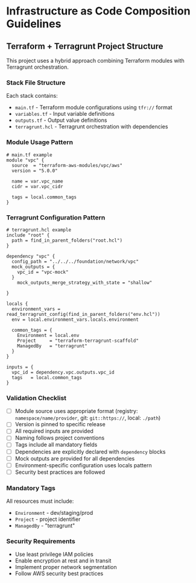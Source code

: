 # Infrastructure as Code Composition Guidelines

## Terraform + Terragrunt Project Structure

This project uses a hybrid approach combining Terraform modules with Terragrunt orchestration.

### Stack File Structure

Each stack contains:
- `main.tf` - Terraform module configurations using `tfr://` format
- `variables.tf` - Input variable definitions
- `outputs.tf` - Output value definitions  
- `terragrunt.hcl` - Terragrunt orchestration with dependencies

### Module Usage Pattern

```hcl
# main.tf example
module "vpc" {
  source  = "terraform-aws-modules/vpc/aws"
  version = "5.0.0"
  
  name = var.vpc_name
  cidr = var.vpc_cidr
  
  tags = local.common_tags
}
```

### Terragrunt Configuration Pattern

```hcl
# terragrunt.hcl example
include "root" {
  path = find_in_parent_folders("root.hcl")
}

dependency "vpc" {
  config_path = "../../../foundation/network/vpc"
  mock_outputs = {
    vpc_id = "vpc-mock"
  }
    mock_outputs_merge_strategy_with_state = "shallow"

}

locals {
  environment_vars = read_terragrunt_config(find_in_parent_folders("env.hcl"))
  env = local.environment_vars.locals.environment
  
  common_tags = {
    Environment = local.env
    Project     = "terraform-terragrunt-scaffold"
    ManagedBy   = "terragrunt"
  }
}

inputs = {
  vpc_id = dependency.vpc.outputs.vpc_id
  tags   = local.common_tags
}
```

### Validation Checklist

- [ ] Module source uses appropriate format (registry: `namespace/name/provider`, git: `git::https://`, local: `./path`)
- [ ] Version is pinned to specific release
- [ ] All required inputs are provided
- [ ] Naming follows project conventions
- [ ] Tags include all mandatory fields
- [ ] Dependencies are explicitly declared with `dependency` blocks
- [ ] Mock outputs are provided for all dependencies
- [ ] Environment-specific configuration uses locals pattern
- [ ] Security best practices are followed

### Mandatory Tags

All resources must include:
- `Environment` - dev/staging/prod
- `Project` - project identifier
- `ManagedBy` - "terragrunt"

### Security Requirements

- Use least privilege IAM policies
- Enable encryption at rest and in transit
- Implement proper network segmentation
- Follow AWS security best practices
